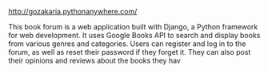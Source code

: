 http://gozakaria.pythonanywhere.com/
<p>
This book forum is a web application built with Django, a Python framework for web development. It uses Google Books API to search and display books from various genres and categories. Users can register and log in to the forum, as well as reset their password if they forget it. They can also post their opinions and reviews about the books they hav
</p>
